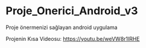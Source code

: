 # Proje_Onerici_Android_v3
Proje önermenizi sağlayan android uygulama

Projenin Kısa Videosu: https://youtu.be/weVW8r1lRHE
